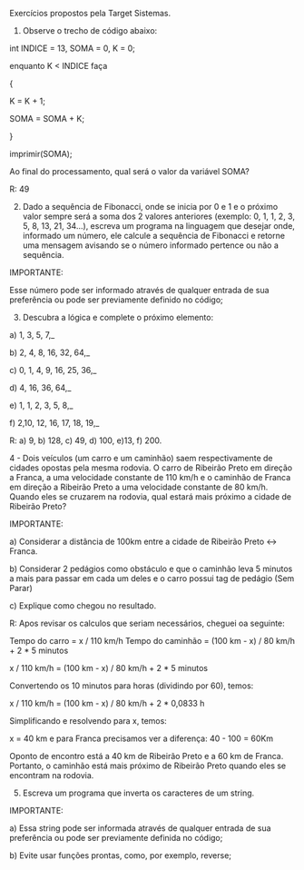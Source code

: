 Exercícios propostos pela Target Sistemas.

1. Observe o trecho de código abaixo:

int INDICE = 13, SOMA = 0, K = 0;

enquanto K < INDICE faça

{

K = K + 1;

SOMA = SOMA + K;

}

imprimir(SOMA);

Ao final do processamento, qual será o valor da variável SOMA?

R: 49

2. Dado a sequência de Fibonacci, onde se inicia por 0 e 1 e o próximo valor sempre será a soma dos 2 valores anteriores (exemplo: 0, 1, 1, 2, 3, 5, 8, 13, 21, 34...), escreva um programa na linguagem que desejar onde, informado um número, ele calcule a sequência de Fibonacci e retorne uma mensagem avisando se o número informado pertence ou não a sequência.

IMPORTANTE:

Esse número pode ser informado através de qualquer entrada de sua preferência ou pode ser previamente definido no código;

3. Descubra a lógica e complete o próximo elemento:

a) 1, 3, 5, 7,\_

b) 2, 4, 8, 16, 32, 64,\_

c) 0, 1, 4, 9, 16, 25, 36,\_

d) 4, 16, 36, 64,\_

e) 1, 1, 2, 3, 5, 8,\_

f) 2,10, 12, 16, 17, 18, 19,\_

R: a) 9, b) 128, c) 49, d) 100, e)13, f) 200.

4 - Dois veículos (um carro e um caminhão) saem respectivamente de cidades opostas pela mesma rodovia. O carro de Ribeirão Preto em direção a Franca, a uma velocidade constante de 110 km/h e o caminhão de Franca em direção a Ribeirão Preto a uma velocidade constante de 80 km/h. Quando eles se cruzarem na rodovia, qual estará mais próximo a cidade de Ribeirão Preto?

IMPORTANTE:

a) Considerar a distância de 100km entre a cidade de Ribeirão Preto <-> Franca.

b) Considerar 2 pedágios como obstáculo e que o caminhão leva 5 minutos a mais para passar em cada um deles e o carro possui tag de pedágio (Sem Parar)

c) Explique como chegou no resultado.

R: Apos revisar os calculos que seriam necessários, cheguei oa seguinte:

Tempo do carro = x / 110 km/h
Tempo do caminhão = (100 km - x) / 80 km/h + 2 \* 5 minutos

x / 110 km/h = (100 km - x) / 80 km/h + 2 \* 5 minutos

Convertendo os 10 minutos para horas (dividindo por 60), temos:

x / 110 km/h = (100 km - x) / 80 km/h + 2 \* 0,0833 h

Simplificando e resolvendo para x, temos:

x = 40 km
e para Franca precisamos ver a diferença:
40 - 100 = 60Km

Oponto de encontro está a 40 km de Ribeirão Preto e a 60 km de Franca. Portanto, o caminhão está mais próximo de Ribeirão Preto quando eles se encontram na rodovia.

5. Escreva um programa que inverta os caracteres de um string.

IMPORTANTE:

a) Essa string pode ser informada através de qualquer entrada de sua preferência ou pode ser previamente definida no código;

b) Evite usar funções prontas, como, por exemplo, reverse;
